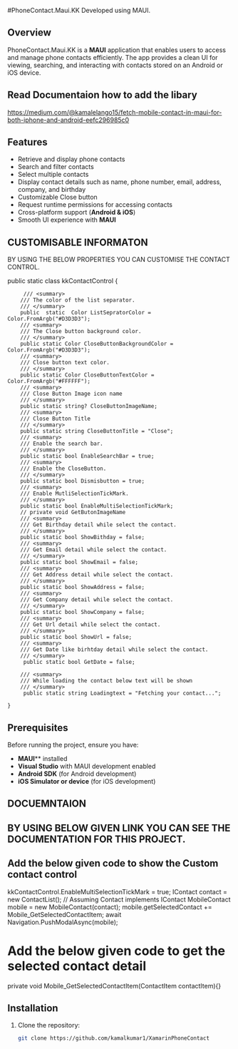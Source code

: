 #PhoneContact.Maui.KK Developed using MAUI.

## Overview
PhoneContact.Maui.KK is a **MAUI** application that enables users to access and manage phone contacts efficiently. The app provides a clean UI for viewing, searching, and interacting with contacts stored on an Android or iOS device.

## Read Documentaion how to add the libary
https://medium.com/@kamalelango15/fetch-mobile-contact-in-maui-for-both-iphone-and-android-eefc296985c0
## Features
- Retrieve and display phone contacts
- Search and filter contacts
- Select multiple contacts
- Display contact details such as name, phone number, email, address, company, and birthday
- Customizable Close button
- Request runtime permissions for accessing contacts
- Cross-platform support (**Android & iOS**)
- Smooth UI experience with **MAUI**
## CUSTOMISABLE INFORMATON
BY USING THE BELOW PROPERTIES YOU CAN CUSTOMISE THE CONTACT CONTROL.

 public static  class kkContactControl
    {
       
         /// <summary>
        /// The color of the list separator.
        /// </summary>
        public  static  Color ListSepratorColor = Color.FromArgb("#D3D3D3");
        /// <summary>
        /// The Close button background color.
        /// </summary>
        public static Color CloseButtonBackgroundColor = Color.FromArgb("#D3D3D3");
        /// <summary>
        /// Close button text color.
        /// </summary>
        public static Color CloseButtonTextColor = Color.FromArgb("#FFFFFF");
        /// <summary>
        /// Close Button Image icon name
        /// </summary>
        public static string? CloseButtonImageName;
        /// <summary>
        /// Close Button Title
        /// </summary>
        public static string CloseButtonTitle = "Close";
        /// <summary>
        /// Enable the search bar.
        /// </summary>
        public static bool EnableSearchBar = true;
        /// <summary>
        /// Enable the CloseButton.
        /// </summary>
        public static bool Dismisbutton = true;
        /// <summary>
        /// Enable MutliSelectionTickMark.
        /// </summary>
        public static bool EnableMultiSelectionTickMark;
        // private void GetButonImageName
        /// <summary>
        /// Get Birthday detail while select the contact.
        /// </summary>
        public static bool ShowBithday = false;
        /// <summary>
        /// Get Email detail while select the contact.
        /// </summary>
        public static bool ShowEmail = false;
        /// <summary>
        /// Get Address detail while select the contact.
        /// </summary>
        public static bool ShowAddress = false;
        /// <summary>
        /// Get Company detail while select the contact.
        /// </summary>
        public static bool ShowCompany = false;
        /// <summary>
        /// Get Url detail while select the contact.
        /// </summary>
        public static bool ShowUrl = false;
        /// <summary>
        /// Get Date like birhtday detail while select the contact.
        /// </summary>
         public static bool GetDate = false;

        /// <summary>
        /// While loading the contact below text will be shown
        /// </summary>
         public static string Loadingtext = "Fetching your contact...";

    }

## Prerequisites
Before running the project, ensure you have:
- **MAUI**** installed
- **Visual Studio** with MAUI development enabled
- **Android SDK** (for Android development)
- **iOS Simulator or device** (for iOS development)
## DOCUEMNTAION 
## BY USING BELOW GIVEN LINK YOU CAN SEE THE DOCUMENTATION FOR THIS PROJECT.
## Add the below given code to show the Custom contact control
 kkContactControl.EnableMultiSelectionTickMark = true;
 IContact contact = new ContactList(); // Assuming Contact implements IContact
 MobileContact mobile = new MobileContact(contact);
 mobile.getSelectedContact += Mobile_GetSelectedContactItem;
 await Navigation.PushModalAsync(mobile);
# Add the below given code to get the selected contact detail
private void Mobile_GetSelectedContactItem(ContactItem contactItem){}
## Installation
1. Clone the repository:
   ```sh
   git clone https://github.com/kamalkumar1/XamarinPhoneContact
